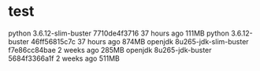 # test

python              3.6.12-slim-buster      7710de4f3716        37 hours ago        111MB
python              3.6.12-buster           46ff56815c7c        37 hours ago        874MB
openjdk             8u265-jdk-slim-buster   f7e86cc84bae        2 weeks ago         285MB
openjdk             8u265-jdk-buster        5684f3366a1f        2 weeks ago         511MB
